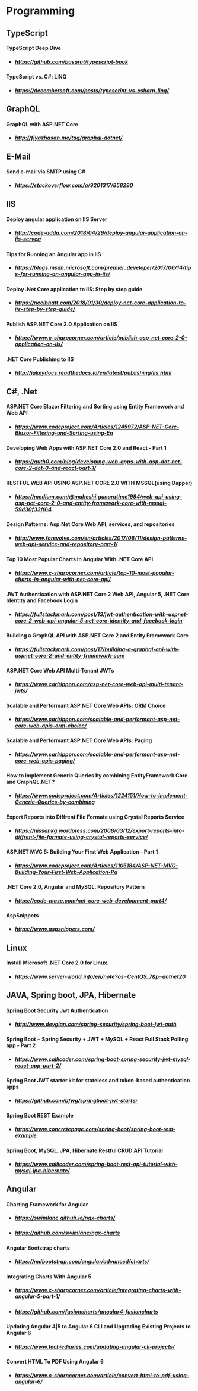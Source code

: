 # Programming

## TypeScript 

#### TypeScript Deep Dive
* ##### https://github.com/basarat/typescript-book

#### TypeScript vs. C#: LINQ
* ##### https://decembersoft.com/posts/typescript-vs-csharp-linq/

## GraphQL

#### GraphQL with ASP.NET Core
* ##### http://fiyazhasan.me/tag/graphql-dotnet/

## E-Mail

#### Send e-mail via SMTP using C#
* ##### https://stackoverflow.com/a/9201317/858290

## IIS

#### Deploy angular application on IIS Server
* ##### http://code-adda.com/2018/04/29/deploy-angular-application-on-iis-server/

#### Tips for Running an Angular app in IIS
* ##### https://blogs.msdn.microsoft.com/premier_developer/2017/06/14/tips-for-running-an-angular-app-in-iis/

#### Deploy .Net Core application to IIS: Step by step guide
* ##### https://neelbhatt.com/2018/01/30/deploy-net-core-application-to-iis-step-by-step-guide/
  
#### Publish ASP.NET Core 2.0 Application on IIS
* ##### https://www.c-sharpcorner.com/article/publish-asp-net-core-2-0-application-on-iis/

#### .NET Core Publishing to IIS
* ##### http://jakeydocs.readthedocs.io/en/latest/publishing/iis.html

## C#, .Net

#### ASP.NET Core Blazor Filtering and Sorting using Entity Framework and Web API
* ##### https://www.codeproject.com/Articles/1245972/ASP-NET-Core-Blazor-Filtering-and-Sorting-using-En

#### Developing Web Apps with ASP.NET Core 2.0 and React - Part 1
* ##### https://auth0.com/blog/developing-web-apps-with-asp-dot-net-core-2-dot-0-and-react-part-1/

#### RESTFUL WEB API USING ASP.NET CORE 2.0 WITH MSSQL(using Dapper)
* ##### https://medium.com/@maheshi.gunarathne1994/web-api-using-asp-net-core-2-0-and-entity-framework-core-with-mssql-59d30f33ff64

#### Design Patterns: Asp.Net Core Web API, services, and repositories
* ##### http://www.forevolve.com/en/articles/2017/08/11/design-patterns-web-api-service-and-repository-part-1/

#### Top 10 Most Popular Charts In Angular With .NET Core API
* ##### https://www.c-sharpcorner.com/article/top-10-most-popular-charts-in-angular-with-net-core-api/

#### JWT Authentication with ASP.NET Core 2 Web API, Angular 5, .NET Core Identity and Facebook Login
* ##### https://fullstackmark.com/post/13/jwt-authentication-with-aspnet-core-2-web-api-angular-5-net-core-identity-and-facebook-login

#### Building a GraphQL API with ASP.NET Core 2 and Entity Framework Core
* ##### https://fullstackmark.com/post/17/building-a-graphql-api-with-aspnet-core-2-and-entity-framework-core

#### ASP.NET Core Web API Multi-Tenant JWTs
* ##### https://www.carlrippon.com/asp-net-core-web-api-multi-tenant-jwts/

#### Scalable and Performant ASP.NET Core Web APIs: ORM Choice
* ##### https://www.carlrippon.com/scalable-and-performant-asp-net-core-web-apis-orm-choice/

#### Scalable and Performant ASP.NET Core Web APIs: Paging
* ##### https://www.carlrippon.com/scalable-and-performant-asp-net-core-web-apis-paging/

#### How to implement Generic Queries by combining EntityFramework Core and GraphQL.NET?
* ##### https://www.codeproject.com/Articles/1224151/How-to-implement-Generic-Queries-by-combining

#### Export Reports into Diffrent File Formate using Crystal Reports Service
* ##### https://nissankg.wordpress.com/2008/03/12/export-reports-into-diffrent-file-formate-using-crystal-reports-service/

#### ASP.NET MVC 5: Building Your First Web Application - Part 1
* ##### https://www.codeproject.com/Articles/1105184/ASP-NET-MVC-Building-Your-First-Web-Application-Pa

#### .NET Core 2.0, Angular and MySQL. Repository Pattern
* ##### https://code-maze.com/net-core-web-development-part4/

#### AspSnippets
* ##### https://www.aspsnippets.com/

## Linux

#### Install Microsoft .NET Core 2.0 for Linux.
* ##### https://www.server-world.info/en/note?os=CentOS_7&p=dotnet20


## JAVA, Spring boot, JPA, Hibernate

#### Spring Boot Security Jwt Authentication
* ##### http://www.devglan.com/spring-security/spring-boot-jwt-auth

#### Spring Boot + Spring Security + JWT + MySQL + React Full Stack Polling app - Part 2
* ##### https://www.callicoder.com/spring-boot-spring-security-jwt-mysql-react-app-part-2/

#### Spring Boot JWT starter kit for stateless and token-based authentication apps
* ##### https://github.com/bfwg/springboot-jwt-starter

#### Spring Boot REST Example
* ##### https://www.concretepage.com/spring-boot/spring-boot-rest-example

#### Spring Boot, MySQL, JPA, Hibernate Restful CRUD API Tutorial
* ##### https://www.callicoder.com/spring-boot-rest-api-tutorial-with-mysql-jpa-hibernate/

## Angular

#### Charting Framework for Angular
* ##### https://swimlane.github.io/ngx-charts/
* ##### https://github.com/swimlane/ngx-charts

#### Angular Bootstrap charts
* ##### https://mdbootstrap.com/angular/advanced/charts/

#### Integrating Charts With Angular 5
* ##### https://www.c-sharpcorner.com/article/integrating-charts-with-angular-5-part-1/
* ##### https://github.com/fusioncharts/angular4-fusioncharts

#### Updating Angular 4|5 to Angular 6 CLI and Upgrading Existing Projects to Angular 6
* ##### https://www.techiediaries.com/updating-angular-cli-projects/

#### Convert HTML To PDF Using Angular 6
* ##### https://www.c-sharpcorner.com/article/convert-html-to-pdf-using-angular-6/

